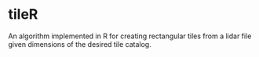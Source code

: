 # tileR
An algorithm implemented in R for creating rectangular tiles from a lidar file given dimensions of the desired tile catalog.